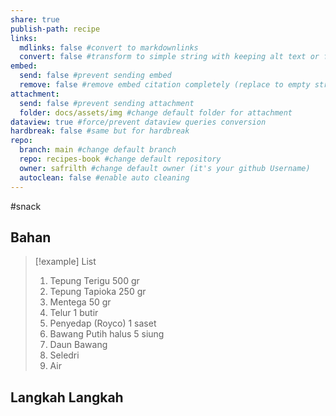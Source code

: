 ```yaml
---
share: true
publish-path: recipe
links:
  mdlinks: false #convert to markdownlinks 
  convert: false #transform to simple string with keeping alt text or file name/ title (it removes the  or []())
embed:
  send: false #prevent sending embed
  remove: false #remove embed citation completely (replace to empty string the ![[]] or ![]())
attachment: 
  send: false #prevent sending attachment
  folder: docs/assets/img #change default folder for attachment
dataview: true #force/prevent dataview queries conversion
hardbreak: false #same but for hardbreak
repo:
  branch: main #change default branch 
  repo: recipes-book #change default repository
  owner: safrilth #change default owner (it's your github Username)
  autoclean: false #enable auto cleaning
---
```

#snack 
## Bahan

> [!example] List
> 1. Tepung Terigu 500 gr
> 2. Tepung Tapioka 250 gr
> 3. Mentega 50 gr
> 4. Telur 1 butir
> 5. Penyedap (Royco) 1 saset
> 6. Bawang Putih halus 5 siung
> 7. Daun Bawang
> 8. Seledri
> 9. Air



## Langkah Langkah
